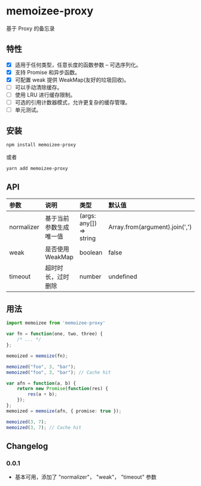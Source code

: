 # memoizee-proxy

基于 Proxy 的备忘录

## 特性

- [x] 适用于任何类型，任意长度的函数参数 – 可选序列化。
- [x] 支持 Promise 和异步函数。
- [x] 可配置 weak 提供 WeakMap(友好的垃圾回收)。
- [ ] 可以手动清除缓存。
- [ ] 使用 LRU 进行缓存限制。
- [ ] 可选的引用计数器模式，允许更复杂的缓存管理。
- [ ] 单元测试。

## 安装

```bash
npm install memoizee-proxy
```

或者

```bash
yarn add memoizee-proxy
```

## API

| 参数 | 说明 | 类型 | 默认值 |
| :----| :---- | :---- | :---- |
| normalizer | 基于当前参数生成唯一值 | (args: any[]) => string | Array.from(argument).join(',') |
| weak | 是否使用 WeakMap  | boolean | false |
| timeout | 超时时长，过时删除 | number | undefined |

## 用法

```ts
import memoizee from 'memoizee-proxy'

var fn = function(one, two, three) {
	/* ... */
};

memoized = memoize(fn);

memoized("foo", 3, "bar");
memoized("foo", 3, "bar"); // Cache hit
```

```ts
var afn = function(a, b) {
	return new Promise(function(res) {
		res(a + b);
	});
};
memoized = memoize(afn, { promise: true });

memoized(3, 7);
memoized(3, 7); // Cache hit
```




## Changelog

### 0.0.1
- 基本可用，添加了 "normalizer"， "weak"， "timeout" 参数
